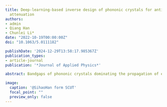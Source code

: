 ```yaml
---
title: Deep-learning-based inverse design of phononic crystals for anticipated wave
  attenuation
authors:
- admin
- Qiang Han
- Chunlei Li*
date: "2022-10-19T00:00:00Z"
doi: "10.1063/5.0111182"

publishDate: '2024-12-29T13:58:17.985367Z'
publication_types:
- article-journal
publication: '*Journal of Applied Physics*'

abstract: Bandgaps of phononic crystals dominating the propagation of evanescent waves have received significant attention recently, which can be determined and tuned by the topology of a unit cell. Predicting a band structure and designing topological structures with desirable characteristics have become a research hotspot. In this study, a data-driven deep learning framework is applied to arrive at the prediction of the band structure and the inverse design of topology. A convolutional neural network is trained to predict band structures of phononic crystals. After training a generative adversarial network, the generator is concatenated with the convolutional neural network for inverse design. Meanwhile, a complex band structure of phononic crystals is computed by the periodic spectral finite element method to present the spatial decay of evanescent waves. The topology with the greater spatial attenuation is screened from the ground truth topology and the inversely designed topology. Finally, an optimized topological phononic crystal with an anticipated bandgap is obtained, which has the potential for better acoustic insulation and vibration isolation.

image:
  caption: '@SihaoHan form SCUT'
  focal_point: ""
  preview_only: false
---
```

